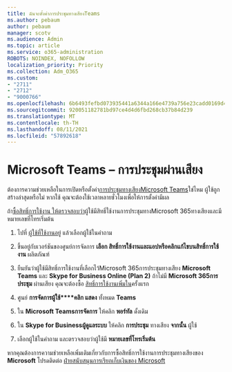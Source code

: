 ```yaml
---
title: ฉันจะตั้งค่าการประชุมทางเสียงTeams
ms.author: pebaum
author: pebaum
manager: scotv
ms.audience: Admin
ms.topic: article
ms.service: o365-administration
ROBOTS: NOINDEX, NOFOLLOW
localization_priority: Priority
ms.collection: Adm_O365
ms.custom:
- "2711"
- "2712"
- "9000766"
ms.openlocfilehash: 6b6493fefbd073935441a6344a166e4739a756e23cadd0169d41ebdbd927ae85
ms.sourcegitcommit: 920051182781bd97ce4d4d6fbd268cb37b84d239
ms.translationtype: MT
ms.contentlocale: th-TH
ms.lasthandoff: 08/11/2021
ms.locfileid: "57892618"
---
```

# <a name="microsoft-teams--audio-conferencing"></a>Microsoft Teams – การประชุมผ่านเสียง

ต้องการความช่วยเหลือในการเปิดหรือตั้งค่า[การประชุมทางเสียงMicrosoft Teams](https://docs.microsoft.com/microsoftteams/set-up-audio-conferencing-in-teams)ใช่ไหม  ผู้ใช้ถูกสร้างล่าสุดหรือไม่ หากใช้ คุณจะต้องใช้เวลาหลายชั่วโมงเพื่อให้การตั้งค่ามีผล

ถ้า[ซื้อสิทธิ์การใช้งาน ให้ตรวจสอบว่า](https://docs.microsoft.com/microsoftteams/set-up-audio-conferencing-in-teams#step-2-get-and-assign-licenses)ผู้ใช้มีสิทธิ์ใช้งานการประชุมทางMicrosoft 365ทางเสียงและมีหมายเลขที่โทรเริ่มต้น

1. ไปที่ [ผู้ใช้ที่ใช้งานอยู่](https://admin.microsoft.com/Adminportal/Home?source=applauncher#/users) แล้วเลือกผู้ใช้ในคําถาม

2. ขึ้นอยู่กับเวอร์ชันของศูนย์การจัดการ **เลือก สิทธิ์การใช้งานและแอป****หรือคลิก****แก้ไขบนสิทธิ์การใช้งาน** ผลิตภัณฑ์

3. ยืนยันว่าผู้ใช้มีสิทธิ์การใช้งานที่เลือกไว้Microsoft 365การประชุมทางเสียง **Microsoft Teams** และ **Skype for Business Online (Plan 2)** ถ้าไม่มี **Microsoft 365การประชุม** ผ่านเสียง คุณจะต้องซื้อ [สิทธิ์การใช้งานเพิ่มใน](https://docs.microsoft.com/microsoftteams/teams-add-on-licensing/microsoft-teams-add-on-licensing?tabs=small-business)ครั้งแรก

4. ศูนย์ **การจัดการผู้ใช้****คลิก แสดง** ทั้งหมด **Teams**

5. ใน **Microsoft Teamsการจัดการ** ให้คลิก **พอร์ทัล** ดั้งเดิม

6. ใน **Skype for Businessผู้ดูแลระบบ** ให้คลิก **การประชุม** ทางเสียง **จากนั้น** ผู้ใช้

7. เลือกผู้ใช้ในคําถาม และตรวจสอบว่าผู้ใช้มี **หมายเลขที่โทรเริ่มต้น**

หากคุณต้องการความช่วยเหลือเพิ่มเติมเกี่ยวกับการซื้อสิทธิ์การใช้งานการประชุมทางเสียงของ **Microsoft** โปรดติดต่อ [ฝ่ายสนับสนุนการเรียกเก็บเงินของ Microsoft](https://go.microsoft.com/fwlink/p/?linkid=518322)

